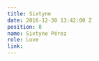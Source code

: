 ```yaml
---
title: Sixtyne
date: 2016-12-30 13:42:00 Z
position: 8
name: Sixtyne Pérez
role: Love
link:
---
```

